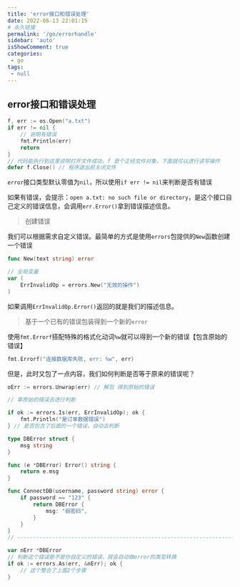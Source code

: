 ```yaml
---
title: 'error接口和错误处理'
date: 2022-06-13 22:01:15
# 永久链接
permalink: '/go/errorhandle'
sidebar: 'auto'
isShowComment: true
categories:
 - go
tags:
 - null
---
```




## error接口和错误处理

```go
f, err := os.Open("a.txt")
if err != nil {
    // 说明有错误
    fmt.Println(err)
    return
}
// 代码能执行到这里说明打开文件成功，f 是个正经文件对象，下面就可以进行读写操作
defer f.Close() // 程序退出前关闭文件
```

`error`接口类型默认零值为`nil`，所以使用`if err != nil`来判断是否有错误

如果有错误，会提示：`open a.txt: no such file or directory`，是这个接口自己定义的错误信息，会调用`err.Error()`拿到错误描述信息。



>   创建错误

我们可以根据需求自定义错误。最简单的方式是使用`errors`包提供的`New`函数创建一个错误

```go
func New(text string) error
```

```go
// 全局变量
var (
    ErrInvalidOp = errors.New("无效的操作")
)
```

如果调用`ErrInvalidOp.Error()`返回的就是我们的描述信息。



>   基于一个已有的错误包装得到一个新的`error`

使用`fmt.Errorf`搭配特殊的格式化动词`%w`就可以得到一个新的错误【包含原始的错误】

```go
fmt.Errorf("连接数据库失败, err: %w", err)
```

但是，此时又包了一点内容，我们如何判断是否等于原来的错误呢？

```go
oErr := errors.Unwrap(err) // 解包 得到原始的错误

// 拿原始的错误去进行判断
```

```go
if ok := errors.Is(err, ErrInvalidOp); ok {
    fmt.Println("是订单数据错误") 
} // 是否包含了后面的一个错误，自动去判断
```

```go
type DBError struct {
    msg string
}

func (e *DBError) Error() string {
    return e.msg
}

func ConnectDB(username, password string) error {
    if password == "123" {
        return DBError {
            msg: "弱密码",
        }
	}
}
// ---------------------------------------------------------------------

var nErr *DBError
// 判断这个错误是不是你自定义的错误，就会自动做error的类型转换
if ok := errors.As(err, &nErr); ok {
    // 这个整合了上面2个步骤
}
```

